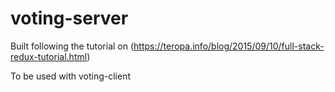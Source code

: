# voting-server
Built following the tutorial on (https://teropa.info/blog/2015/09/10/full-stack-redux-tutorial.html)

To be used with voting-client

